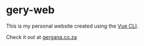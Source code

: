 # gery-web

This is my personal website created using the [Vue CLI](https://cli.vuejs.org/).

Check it out at [gergana.co.za](https://gergana.co.za/)